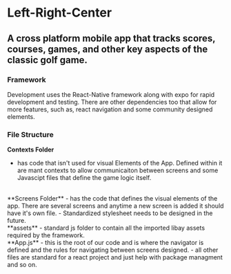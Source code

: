 # Left-Right-Center

## A cross platform mobile app that tracks scores, courses, games, and other key aspects of the classic golf game.

### Framework
Development uses the React-Native framework along with expo for rapid development and testing.
There are other dependencies too that allow for more features, such as, react navigation and some community designed elements.

### File Structure
**Contexts Folder** 
 - has code that isn't used for visual Elements of the App. Defined within it are mant contexts to allow communicaiton between screens and some Javascipt files that define the game logic itself.
<br>
**Screens Folder**
- has the code that defines the visual elements of the app. There are several screens and anytime a new screen is added it should have it's own file.
- Standardized stylesheet needs to be designed in the future.
<br>
**assets**
- standard js folder to contain all the imported libay assets required by the framework.
<br>
**App.js**
- this is the root of our code and is where the navigator is defined and the rules for navigating between screens designed.
- all other files are standard for a react project and just help with package managment and so on.
